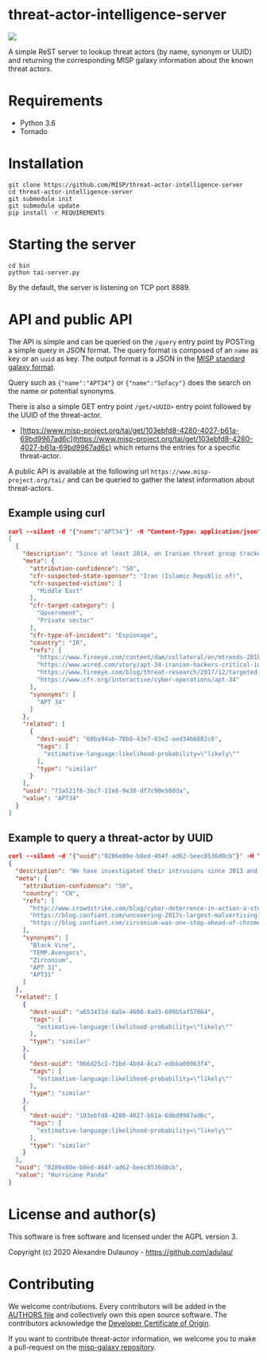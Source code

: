 # threat-actor-intelligence-server

![](https://raw.githubusercontent.com/MISP/threat-actor-intelligence-server/master/doc/logo/tai.png)

A simple ReST server to lookup threat actors (by name, synonym or UUID) and returning the corresponding MISP galaxy information about the known threat actors.

# Requirements

- Python 3.6
- Tornado

# Installation

~~~
git clone https://github.com/MISP/threat-actor-intelligence-server
cd threat-actor-intelligence-server
git submodule init
git submodule update
pip install -r REQUIREMENTS
~~~

# Starting the server

~~~
cd bin
python tai-server.py
~~~

By the default, the server is listening on TCP port 8889.
 
# API and public API

The API is simple and can be queried on the `/query` entry point by POSTing a simple query in JSON format. The query format is 
composed of an `name` as key or an `uuid` as key. The output format is a JSON in the [MISP standard galaxy format](https://www.misp-standard.org/rfc/misp-standard-galaxy-format.txt). 

Query such as `{"name":"APT34"}` or `{"name":"Sofacy"}` does the search on the name or potential synonyms.

There is also a simple GET entry point `/get/<UUID>` entry point followed by the UUID of the threat-actor.

- [https://www.misp-project.org/tai/get/103ebfd8-4280-4027-b61a-69bd9967ad6c](https://www.misp-project.org/tai/get/103ebfd8-4280-4027-b61a-69bd9967ad6c) which returns the entries for a specific threat-actor.

A public API is available at the following url `https://www.misp-project.org/tai/` and can be queried to gather the latest information about threat-actors.

## Example using curl 

~~~json
curl --silent -d '{"name":"APT34"}' -H "Content-Type: application/json" -X POST https://www.misp-project.org/tai/query | jq . 
[
  {
    "description": "Since at least 2014, an Iranian threat group tracked by FireEye as APT34 has conducted reconnaissance aligned with the strategic interests of Iran. The group conducts operations primarily in the Middle East, targeting financial, government, energy, chemical, telecommunications and other industries. Repeated targeting of Middle Eastern financial, energy and government organizations leads FireEye to assess that those sectors are a primary concern of APT34. The use of infrastructure tied to Iranian operations, timing and alignment with the national interests of Iran also lead FireEye to assess that APT34 acts on behalf of the Iranian government.",
    "meta": {
      "attribution-confidence": "50",
      "cfr-suspected-state-sponsor": "Iran (Islamic Republic of)",
      "cfr-suspected-victims": [
        "Middle East"
      ],
      "cfr-target-category": [
        "Government",
        "Private sector"
      ],
      "cfr-type-of-incident": "Espionage",
      "country": "IR",
      "refs": [
        "https://www.fireeye.com/content/dam/collateral/en/mtrends-2018.pdf",
        "https://www.wired.com/story/apt-34-iranian-hackers-critical-infrastructure-companies/  ",
        "https://www.fireeye.com/blog/threat-research/2017/12/targeted-attack-in-middle-east-by-apt34.html",
        "https://www.cfr.org/interactive/cyber-operations/apt-34"
      ],
      "synonyms": [
        "APT 34"
      ]
    },
    "related": [
      {
        "dest-uuid": "68ba94ab-78b8-43e7-83e2-aed3466882c6",
        "tags": [
          "estimative-language:likelihood-probability=\"likely\""
        ],
        "type": "similar"
      }
    ],
    "uuid": "73a521f6-3bc7-11e8-9e30-df7c90e50dda",
    "value": "APT34"
  }
]
~~~

## Example to query a threat-actor by UUID

~~~json
curl --silent -d '{"uuid":"0286e80e-b0ed-464f-ad62-beec8536d0cb"}' -H "Content-Type: application/json" -X POST https://www.misp-project.org/tai/query  | jq .
{
  "description": "We have investigated their intrusions since 2013 and have been battling them nonstop over the last year at several large telecommunications and technology companies. The determination of this China-based adversary is truly impressive: they are like a dog with a bone.\nHURRICANE PANDA’s preferred initial vector of compromise and persistence is a China Chopper webshell – a tiny and easily obfuscated 70 byte text file that consists of an ‘eval()’ command, which is then used to provide full command execution and file upload/download capabilities to the attackers. This script is typically uploaded to a web server via a SQL injection or WebDAV vulnerability, which is often trivial to uncover in a company with a large external web presence.\nOnce inside, the adversary immediately moves on to execution of a credential theft tool such as Mimikatz (repacked to avoid AV detection). If they are lucky to have caught an administrator who might be logged into that web server at the time, they will have gained domain administrator credentials and can now roam your network at will via ‘net use’ and ‘wmic’ commands executed through the webshell terminal.",
  "meta": {
    "attribution-confidence": "50",
    "country": "CN",
    "refs": [
      "http://www.crowdstrike.com/blog/cyber-deterrence-in-action-a-story-of-one-long-hurricane-panda-campaign/",
      "https://blog.confiant.com/uncovering-2017s-largest-malvertising-operation-b84cd38d6b85",
      "https://blog.confiant.com/zirconium-was-one-step-ahead-of-chromes-redirect-blocker-with-0-day-2d61802efd0d"
    ],
    "synonyms": [
      "Black Vine",
      "TEMP.Avengers",
      "Zirconium",
      "APT 31",
      "APT31"
    ]
  },
  "related": [
    {
      "dest-uuid": "a653431d-6a5e-4600-8ad3-609b5af57064",
      "tags": [
        "estimative-language:likelihood-probability=\"likely\""
      ],
      "type": "similar"
    },
    {
      "dest-uuid": "066d25c1-71bd-4bd4-8ca7-edbba00063f4",
      "tags": [
        "estimative-language:likelihood-probability=\"likely\""
      ],
      "type": "similar"
    },
    {
      "dest-uuid": "103ebfd8-4280-4027-b61a-69bd9967ad6c",
      "tags": [
        "estimative-language:likelihood-probability=\"likely\""
      ],
      "type": "similar"
    }
  ],
  "uuid": "0286e80e-b0ed-464f-ad62-beec8536d0cb",
  "value": "Hurricane Panda"
}
~~~

# License and author(s)

This software is free software and licensed under the AGPL version 3.

Copyright (c) 2020 Alexandre Dulaunoy - https://github.com/adulau/

# Contributing

We welcome contributions. Every contributors will be added in the [AUTHORS file](./AUTHORS) and collectively own this open source software. The contributors acknowledge the [Developer Certificate of Origin](https://developercertificate.org/).

If you want to contribute threat-actor information, we welcome you to make a pull-request on the [misp-galaxy repository](https://github.com/MISP/misp-galaxy/blob/master/clusters/threat-actor.json).

